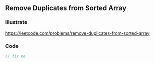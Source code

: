 ## Remove Duplicates from Sorted Array
### Illustrate
<https://leetcode.com/problems/remove-duplicates-from-sorted-array>

### Code
```c
// fix me
```